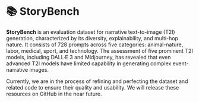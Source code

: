# 📚 StoryBench

**StoryBench** is an evaluation dataset for narrative text-to-image (T2I) generation, characterized by its diversity, explainability, and multi-hop nature. It consists of 728 prompts across five categories: animal-nature, labor, medical, sport, and technology. The assessment of five prominent T2I models, including DALL·E 3 and Midjourney, has revealed that even advanced T2I models have limited capability in generating complex event-narrative images.

Currently, we are in the process of refining and perfecting the dataset and related code to ensure their quality and usability. We will release these resources on GitHub in the near future.
